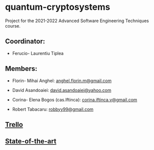 # quantum-cryptosystems
Project for the 2021-2022 Advanced Software Engineering Techniques course.

## Coordinator:

* Ferucio- Laurentiu Tiplea

## Members:

* Florin- Mihai Anghel: anghel.florin.m@gmail.com

* David Asandoaiei: david.asandoaiei@yahoo.com

* Corina- Elena Bogos (cas.Iftinca): corina.iftinca.v@gmail.com

* Robert Tabacaru: robbyy99@gmail.com

## [Trello](https://trello.com/b/0uGL1JU1/quantum-computing-engineering)

## [State-of-the-art](https://docs.google.com/document/d/1vxeYeJXlzhtSb4_HI-RBMNp3fEpN5A3TpmgOQ4fDSrE/edit?usp=sharing)




